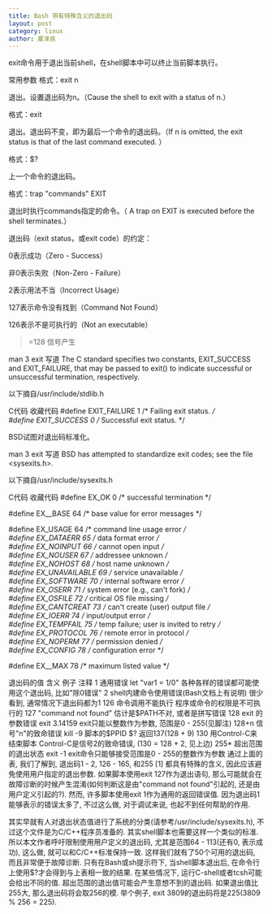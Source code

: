 ```yaml
---
title: Bash 带有特殊含义的退出码
layout: post
category: linux
author: 夏泽民
---
```

exit命令用于退出当前shell，在shell脚本中可以终止当前脚本执行。

 

常用参数
格式：exit n

退出。设置退出码为n。（Cause the shell to exit with a status of n.）

 

格式：exit

退出。退出码不变，即为最后一个命令的退出码。（If n is omitted, the exit status is that of the  last  command executed. ）

 

格式：$?

上一个命令的退出码。

 

格式：trap "commands" EXIT

退出时执行commands指定的命令。（ A trap on EXIT is executed before the shell terminates.）

 

退出码（exit status，或exit code）的约定：

0表示成功（Zero - Success）

非0表示失败（Non-Zero  - Failure）

2表示用法不当（Incorrect Usage）

127表示命令没有找到（Command Not Found）

126表示不是可执行的（Not an executable）

>=128 信号产生

 

man 3 exit 写道
The C standard specifies two constants, EXIT_SUCCESS and EXIT_FAILURE, that may be passed to exit() to indicate
successful or unsuccessful termination, respectively.
 
以下摘自/usr/include/stdlib.h

C代码  收藏代码
#define EXIT_FAILURE    1       /* Failing exit status.  */  
#define EXIT_SUCCESS    0       /* Successful exit status.  */  
 

BSD试图对退出码标准化。

man 3 exit 写道
BSD has attempted to standardize exit codes; see the file <sysexits.h>.
 
 

以下摘自/usr/include/sysexits.h

C代码  收藏代码
#define EX_OK           0       /* successful termination */  
  
#define EX__BASE        64      /* base value for error messages */  
  
#define EX_USAGE        64      /* command line usage error */  
#define EX_DATAERR      65      /* data format error */  
#define EX_NOINPUT      66      /* cannot open input */  
#define EX_NOUSER       67      /* addressee unknown */  
#define EX_NOHOST       68      /* host name unknown */  
#define EX_UNAVAILABLE  69      /* service unavailable */  
#define EX_SOFTWARE     70      /* internal software error */  
#define EX_OSERR        71      /* system error (e.g., can't fork) */  
#define EX_OSFILE       72      /* critical OS file missing */  
#define EX_CANTCREAT    73      /* can't create (user) output file */  
#define EX_IOERR        74      /* input/output error */  
#define EX_TEMPFAIL     75      /* temp failure; user is invited to retry */  
#define EX_PROTOCOL     76      /* remote error in protocol */  
#define EX_NOPERM       77      /* permission denied */  
#define EX_CONFIG       78      /* configuration error */  
  
#define EX__MAX 78      /* maximum listed value */ 


<!-- more -->
退出码的值	含义	例子	注释
1	通用错误	let "var1 = 1/0"	各种各样的错误都可能使用这个退出码, 比如"除0错误"
2	shell内建命令使用错误(Bash文档上有说明)	 	很少看到, 通常情况下退出码都为1
126	命令调用不能执行	 	程序或命令的权限是不可执行的
127	"command not found"	 	估计是$PATH不对, 或者是拼写错误
128	exit 的参数错误	exit 3.14159	exit只能以整数作为参数, 范围是0 - 255(见脚注)
128+n	信号"n"的致命错误	kill -9 脚本的$PPID	$? 返回137(128 + 9)
130	用Control-C来结束脚本	 	Control-C是信号2的致命错误, (130 = 128 + 2, 见上边)
255*	超出范围的退出状态	exit -1	exit命令只能够接受范围是0 - 255的整数作为参数
通过上面的表, 我们了解到, 退出码1 - 2, 126 - 165, 和255 [1] 都具有特殊的含义, 因此应该避免使用用户指定的退出参数. 如果脚本使用exit 127作为退出语句, 那么可能就会在故障诊断的时候产生混淆(如何判断这是由"command not found"引起的, 还是由用户定义引起的?). 然而, 许多脚本使用exit 1作为通用的返回错误值. 因为退出码1能够表示的错误太多了, 不过这么做, 对于调试来说, 也起不到任何帮助的作用.

其实早就有人对退出状态值进行了系统的分类(请参考/usr/include/sysexits.h), 不过这个文件是为C/C++程序员准备的. 其实shell脚本也需要这样一个类似的标准. 所以本文作者呼吁限制使用用户定义的退出码, 尤其是范围64 - 113(还有0, 表示成功), 这么做, 就可以和C/C++标准保持一致. 这样我们就有了50个可用的退出码, 而且非常便于故障诊断.
只有在Bash或sh提示符下, 当shell脚本退出后, 在命令行上使用$?才会得到与上表相一致的结果. 在某些情况下, 运行C-shell或者tcsh可能会给出不同的值.
超出范围的退出值可能会产生意想不到的退出码. 如果退出值比255大, 那么退出码将会取256的模. 举个例子, exit 3809的退出码将是225(3809 % 256 = 225).
